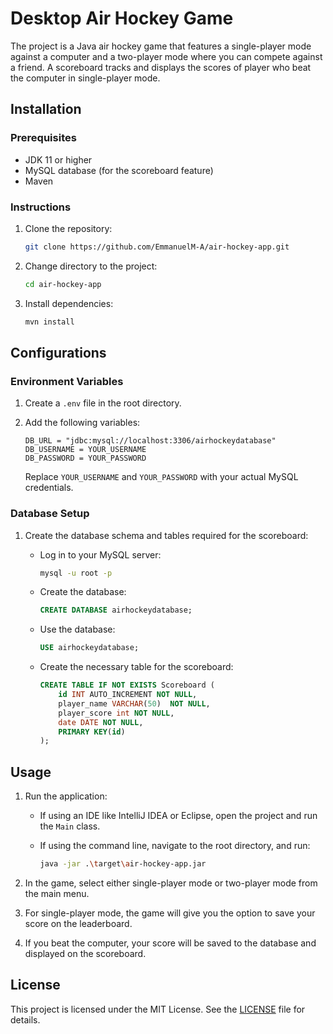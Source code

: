 # Desktop Air Hockey Game

The project is a Java air hockey game that features a single-player mode against a computer and a two-player mode where you can compete against a friend. A scoreboard tracks and displays the scores of player who beat the computer in single-player mode.

## Installation

### Prerequisites

- JDK 11 or higher
- MySQL database (for the scoreboard feature)
- Maven

### Instructions

1. Clone the repository:

    ```sh 
    git clone https://github.com/EmmanuelM-A/air-hockey-app.git
    ```

2. Change directory to the project:

    ```sh 
    cd air-hockey-app
    ```

3. Install dependencies:

    ```sh 
    mvn install
    ```

## Configurations

### Environment Variables

1. Create a `.env` file in the root directory.

2. Add the following variables:

    ```dotenv
    DB_URL = "jdbc:mysql://localhost:3306/airhockeydatabase"
    DB_USERNAME = YOUR_USERNAME
    DB_PASSWORD = YOUR_PASSWORD
    ```
    Replace `YOUR_USERNAME` and `YOUR_PASSWORD` with your actual MySQL credentials.

### Database Setup

1. Create the database schema and tables required for the scoreboard:
    - Log in to your MySQL server:

        ```sh
        mysql -u root -p
        ```

    - Create the database:

        ```sql
        CREATE DATABASE airhockeydatabase;
        ```

    - Use the database:

        ```sql
        USE airhockeydatabase;
        ```

    - Create the necessary table for the scoreboard:

        ```sql
        CREATE TABLE IF NOT EXISTS Scoreboard (
            id INT AUTO_INCREMENT NOT NULL,
            player_name VARCHAR(50)  NOT NULL,
            player_score int NOT NULL,
            date DATE NOT NULL,
            PRIMARY KEY(id)
        );
        ```

## Usage

1. Run the application:

    - If using an IDE like IntelliJ IDEA or Eclipse, open the project and run the `Main` class.
    - If using the command line, navigate to the root directory, and run:

      ```sh
      java -jar .\target\air-hockey-app.jar
      ```

2. In the game, select either single-player mode or two-player mode from the main menu.

3. For single-player mode, the game will give you the option to save your score on the leaderboard.

4. If you beat the computer, your score will be saved to the database and displayed on the scoreboard.

## License

This project is licensed under the MIT License. See the [LICENSE](LICENSE) file for details.

